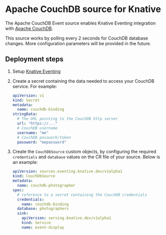# Apache CouchDB source for Knative

The Apache CouchDB Event source enables Knative Eventing integration with
[Apache CouchDB](http://couchdb.apache.org/).

This source works by polling every 2 seconds for CouchDB database changes. More
configuration parameters will be provided in the future.

## Deployment steps

1. Setup [Knative Eventing](../DEVELOPMENT.md)
1. Create a secret containing the data needed to access your CouchDB service.
   For example:

   ```yaml
   apiVersion: v1
   kind: Secret
   metadata:
     name: couchdb-binding
   stringData:
     # The URL pointing to the CouchDB http server
     url: "https://..."
     # CouchDB username
     username: "me"
     # CouchDB passwork/token
     password: "mepassword"
   ```

1. Create the `CouchDbSource` custom objects, by configuring the required
   `credentials` and `database` values on the CR file of your source. Below is
   an example:

   ```yaml
   apiVersion: sources.eventing.knative.dev/v1alpha1
   kind: CouchDbSource
   metadata:
     name: couchdb-photographer
   spec:
     # reference to a secret containing the CouchDB credentials
     credentials:
       name: couchdb-binding
     database: photographers
     sink:
       apiVersion: serving.knative.dev/v1alpha1
       kind: Service
       name: event-display
   ```
